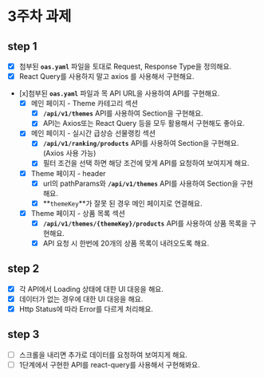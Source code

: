 # 3주차 과제

## step 1

- [x] 첨부된 **`oas.yaml`** 파일을 토대로 Request, Response Type을 정의해요.
- [x] React Query를 사용하지 말고 axios 를 사용해서 구현해요.
- [x]첨부된 **`oas.yaml`** 파일과 목 API URL을 사용하여 API를 구현해요.
    -  [x] 메인 페이지 - Theme 카테고리 섹션
        - [x] **`/api/v1/themes`** API를 사용하여 Section을 구현해요.
        - [x] API는 Axios또는 React Query 등을 모두 활용해서 구현해도 좋아요.
    - [x] 메인 페이지 - 실시간 급상승 선물랭킹 섹션
        - [x] **`/api/v1/ranking/products`** API를 사용하여 Section을 구현해요. (Axios 사용 가능)
        -  [x] 필터 조건을 선택 하면 해당 조건에 맞게 API를 요청하여 보여지게 해요.
    - [x] Theme 페이지 - header
        - [x] url의 pathParams와 **`/api/v1/themes`** API를 사용하여 Section을 구현해요.
        -  [x] **`themeKey`**가 잘못 된 경우 메인 페이지로 연결해요.
    - [x] Theme 페이지 - 상품 목록 섹션
        -  [x] **`/api/v1/themes/{themeKey}/products`** API를 사용하여 상품 목록을 구현해요.
        -  [x] API 요청 시 한번에 20개의 상품 목록이 내려오도록 해요.

## step 2

- [x] 각 API에서 Loading 상태에 대한 UI 대응을 해요.
- [x] 데이터가 없는 경우에 대한 UI 대응을 해요.
- [x] Http Status에 따라 Error를 다르게 처리해요.

## step 3

- [ ] 스크롤을 내리면 추가로 데이터를 요청하여 보여지게 해요.
- [ ] 1단계에서 구현한 API를 react-query를 사용해서 구현해봐요.